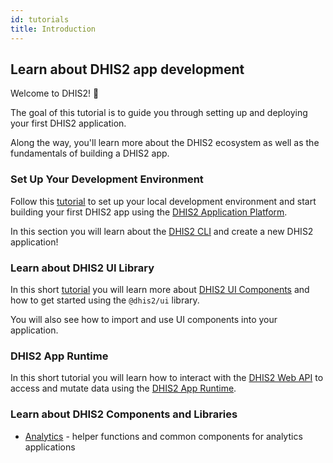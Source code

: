 ```yaml
---
id: tutorials
title: Introduction
---
```


## Learn about DHIS2 app development

Welcome to DHIS2! 🎊

The goal of this tutorial is to guide you through setting up and deploying your first DHIS2 application.

Along the way, you'll learn more about the DHIS2 ecosystem as well as the fundamentals of building a DHIS2 app.

### Set Up Your Development Environment

Follow this [tutorial](/docs/tutorials/setup-env) to set up your local development environment and start building your first DHIS2 app using the [DHIS2 Application Platform](https://platform.dhis2.nu/#/).

In this section you will learn about the [DHIS2 CLI](https://cli.dhis2.nu/#/) and create a new DHIS2 application!

### Learn about DHIS2 UI Library

In this short [tutorial](/docs/tutorials/ui-library) you will learn more about [DHIS2 UI Components](https://ui.dhis2.nu/#/) and how to get started using the `@dhis2/ui` library.

You will also see how to import and use UI components into your application.

### DHIS2 App Runtime

In this short tutorial you will learn how to interact with the [DHIS2 Web API](https://docs.dhis2.org/en/develop/using-the-api/dhis-core-version-master/introduction.html) to access and mutate data using the [DHIS2 App Runtime](https://runtime.dhis2.nu/#/).

### Learn about DHIS2 Components and Libraries

- [Analytics](https://github.com/dhis2/analytics) - helper functions and common components for analytics applications
